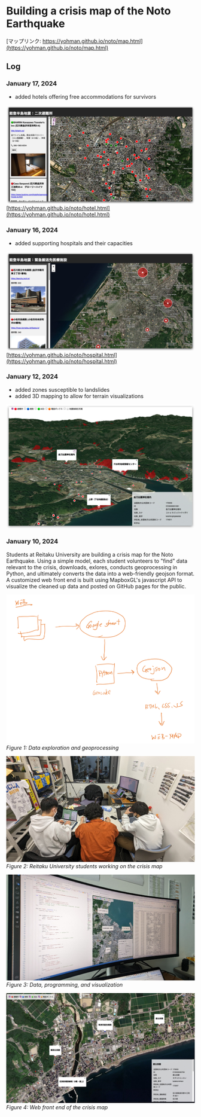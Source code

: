 # Building a crisis map of the Noto Earthquake 


[マップリンク: https://yohman.github.io/noto/map.html](https://yohman.github.io/noto/map.html)


## Log

### January 17, 2024

- added hotels offering free accommodations for survivors

![Alt text](images/hotel.jpg)
[https://yohman.github.io/noto/hotel.html](https://yohman.github.io/noto/hotel.html)

### January 16, 2024

- added supporting hospitals and their capacities

![Alt text](images/hospitals.jpg)
[https://yohman.github.io/noto/hospital.html](https://yohman.github.io/noto/hospital.html)


### January 12, 2024

- added zones susceptible to landslides
- added 3D mapping to allow for terrain visualizations 

![Alt text](images/web2.jpg)


### January 10, 2024

Students at Reitaku University are building a crisis map for the Noto Earthquake. Using a simple model, each student volunteers to "find" data relevant to the crisis, downloads, exlores, conducts geoprocessing in Python, and ultimately converts the data into a web-friendly geojson format. A customized web front end is built using MapboxGL's javascript API to visualize the cleaned up data and posted on GitHub pages for the public. 



![Alt text](images/process.jpg)
*Figure 1: Data exploration and geoprocessing*

![Alt text](images/lab1.jpg)
*Figure 2: Reitaku University students working on the crisis map*


![Alt text](images/lab2.jpg)
*Figure 3: Data, programming, and visualization*

![Alt text](images/web1.jpg)
*Figure 4: Web front end of the crisis map*
